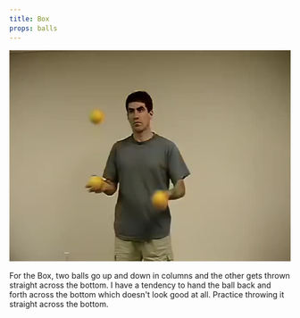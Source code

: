 ```yaml
---
title: Box
props: balls
---
```


![Box](site/videos/poster/box.jpg)

For the Box, two balls go up and down in columns and the other gets thrown straight across the bottom. I have a tendency to hand the ball back and forth across the bottom which doesn't look good at all. Practice throwing it straight across the bottom.

